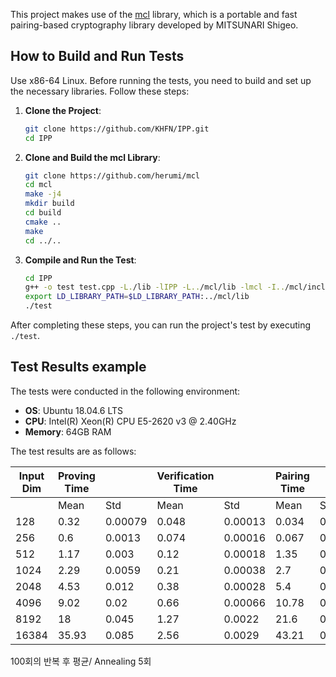 This project makes use of the [mcl](https://github.com/herumi/mcl) library, 
which is a portable and fast pairing-based cryptography library developed by MITSUNARI Shigeo.

## How to Build and Run Tests
Use x86-64 Linux.
Before running the tests, you need to build and set up the necessary libraries. Follow these steps:

1. **Clone the Project**:
   ```bash
   git clone https://github.com/KHFN/IPP.git
   cd IPP
   ```

2. **Clone and Build the mcl Library**:
   ```bash
   git clone https://github.com/herumi/mcl
   cd mcl
   make -j4
   mkdir build
   cd build
   cmake ..
   make
   cd ../..
   ```

3. **Compile and Run the Test**:
   ```bash
   cd IPP
   g++ -o test test.cpp -L./lib -lIPP -L../mcl/lib -lmcl -I../mcl/include -I./include -L./lib -lpoly
   export LD_LIBRARY_PATH=$LD_LIBRARY_PATH:../mcl/lib
   ./test
   ```

After completing these steps, you can run the project's test by executing `./test`.

## Test Results example

The tests were conducted in the following environment:

- **OS**: Ubuntu 18.04.6 LTS
- **CPU**: Intel(R) Xeon(R) CPU E5-2620 v3 @ 2.40GHz
- **Memory**: 64GB RAM

The test results are as follows:

| Input Dim | Proving Time |      | Verification Time |      | Pairing Time |      | Proof Size |
|-----------|--------------|------|-------------------|------|--------------|------|------------|
|           | Mean         | Std  | Mean              | Std  | Mean         | Std  | N/A        |
| 128       | 0.32         | 0.00079 | 0.048           | 0.00013 | 0.034      | 0.0004 | 8.02KB    |
| 256       | 0.6          | 0.0013  | 0.074           | 0.00016 | 0.067      | 0.00028 | 9.14KB    |
| 512       | 1.17         | 0.003   | 0.12            | 0.00018 | 1.35       | 0.00057 | 10.27KB   |
| 1024      | 2.29         | 0.0059  | 0.21            | 0.00038 | 2.7        | 0.0014  | 11.39KB   |
| 2048      | 4.53         | 0.012   | 0.38            | 0.00028 | 5.4        | 0.002   | 12.52KB   |
| 4096      | 9.02         | 0.02    | 0.66            | 0.00066 | 10.78      | 0.0056  | 13.64KB   |
| 8192      | 18           | 0.045   | 1.27            | 0.0022  | 21.6       | 0.011   | 14.77KB   |
| 16384     | 35.93        | 0.085   | 2.56            | 0.0029  | 43.21      | 0.019   | 15.89KB   |

100회의 반복 후 평균/ Annealing 5회


